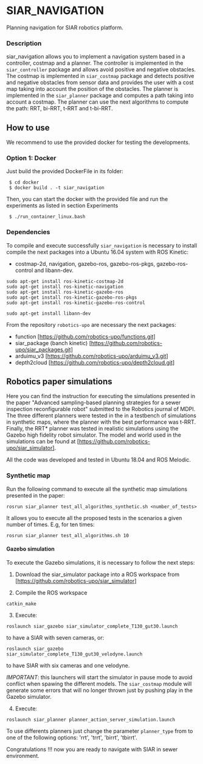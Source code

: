 # SIAR_NAVIGATION

Planning navigation for SIAR robotics platform.

### Description

siar_navigation allows you to implement a navigation system based in a controller, costmap and a planner. The controller is implemented in the `siar_controller` package and allows avoid positive and negative obstacles. The costmap is implemented in `siar_costmap` package and detects positive and negative obstacles from sensor data and provides the user with a cost map taking into account the position of the obstacles. The planner is implemented in the `siar_planner` package and computes a path taking into account a costmap. The planner can use the next algorithms to compute the path: RRT, bi-RRT, t-RRT and t-bi-RRT.

## How to use

We recommend to use the provided docker for testing the developments.

### Option 1: Docker

Just build the provided DockerFile in its folder:

```
 $ cd docker
 $ docker build . -t siar_navigation

```

Then, you can start the docker with the provided file and run the experiments as listed in section Experiments

```
 $ ./run_container_linux.bash
```

### Dependencies

To compile and execute successfully `siar_navigation` is necessary to install compile the next packages into a Ubuntu 16.04 system with ROS Kinetic:
  
* costmap-2d, navigation, gazebo-ros, gazebo-ros-pkgs, gazebo-ros-control and libann-dev.
```
sudo apt-get install ros-kinetic-costmap-2d
sudo apt-get install ros-kinetic-navigation
sudo apt-get install ros-kinetic-gazebo-ros
sudo apt-get install ros-kinetic-gazebo-ros-pkgs
sudo apt-get install ros-kinetic-gazebo-ros-control

sudo apt-get install libann-dev
```

From the repository `robotics-upo` are necessary the next packages:
 
* function [https://github.com/robotics-upo/functions.git]
* siar_package (banch kinetic) [https://github.com/robotics-upo/siar_packages.git]
* arduimu_v3 [https://github.com/robotics-upo/arduimu_v3.git]
* depth2cloud [https://github.com/robotics-upo/depth2cloud.git]


## Robotics paper simulations

Here you can find the instruction for executing the simulations presented in the paper "Advanced sampling-based planning strategies for a sewer inspection reconfigurable robot" submitted to the Robotics journal of MDPI. The three different planners were tested in the in a testbench of simulations in synthetic maps, where the planner with the best performance was t-RRT. Finally, the RRT* planner was tested in realistic simulations using the Gazebo high fidelity robot simulator. The model and world used in the simulations can be found at [https://github.com/robotics-upo/siar_simulator].

All the code was developed and tested in Ubuntu 18.04 and ROS Melodic. 

### Synthetic map

Run the following command to execute all the synthetic map simulations presented in the paper: 

```
rosrun siar_planner test_all_algorithms_synthetic.sh <number_of_tests>
```
It allows you to execute all the proposed tests in the scenarios a given number of times. E.g, for ten times:

```
rosrun siar_planner test_all_algorithms.sh 10
```

#### Gazebo simulation

To execute the Gazebo simulations, it is necessary to follow the next steps:

1. Download the siar_simulator package into a ROS workspace from [https://github.com/robotics-upo/siar_simulator]

2. Compile the ROS workspace

```
catkin_make
```

3. Execute: 
```
roslaunch siar_gazebo siar_simulator_complete_T130_gut30.launch
``` 
to have a SIAR with seven cameras, or: 
```
roslaunch siar_gazebo siar_simulator_complete_T130_gut30_velodyne.launch
```
to have SIAR with six cameras and one velodyne. 

*IMPORTANT*: this launchers will start the simulator in pause mode to avoid conflict when spawing the different models. The `siar_costmap` module will generate some errors that will no longer thrown just by pushing play in the Gazebo simulator.

4. Execute:
```
roslaunch siar_planner planner_action_server_simulation.launch
``` 
To use differents planners just change the parameter `planner_type` from to one of the following options: 'rrt', 'trrt', 'birrt', 'tbirrt'. 

Congratulations !!! now you are ready to navigate with SIAR in sewer environment.



